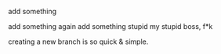 add something

add something again
add something stupid
my stupid boss, f*k

creating a new branch is so quick & simple.
